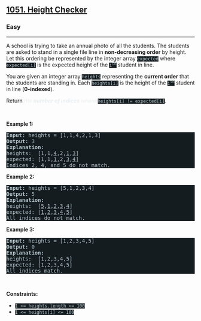 <h2><a href="https://leetcode.com/problems/height-checker/">1051. Height Checker</a></h2><h3>Easy</h3><hr><div style="border-color: rgb(91, 119, 134) !important;"><p style="border-color: rgb(91, 119, 134) !important;">A school is trying to take an annual photo of all the students. The students are asked to stand in a single file line in <strong style="border-color: rgb(91, 119, 134) !important;">non-decreasing order</strong> by height. Let this ordering be represented by the integer array <code style="background-color: rgb(20, 28, 32) !important; color: rgb(183, 198, 205) !important; border-color: rgb(83, 109, 121) !important;">expected</code> where <code style="background-color: rgb(20, 28, 32) !important; color: rgb(183, 198, 205) !important; border-color: rgb(83, 109, 121) !important;">expected[i]</code> is the expected height of the <code style="background-color: rgb(20, 28, 32) !important; color: rgb(183, 198, 205) !important; border-color: rgb(83, 109, 121) !important;">i<sup style="border-color: rgb(83, 109, 121) !important;">th</sup></code> student in line.</p>

<p style="border-color: rgb(91, 119, 134) !important;">You are given an integer array <code style="background-color: rgb(20, 28, 32) !important; color: rgb(183, 198, 205) !important; border-color: rgb(83, 109, 121) !important;">heights</code> representing the <strong style="border-color: rgb(91, 119, 134) !important;">current order</strong> that the students are standing in. Each <code style="background-color: rgb(20, 28, 32) !important; color: rgb(183, 198, 205) !important; border-color: rgb(83, 109, 121) !important;">heights[i]</code> is the height of the <code style="background-color: rgb(20, 28, 32) !important; color: rgb(183, 198, 205) !important; border-color: rgb(83, 109, 121) !important;">i<sup style="border-color: rgb(83, 109, 121) !important;">th</sup></code> student in line (<strong style="border-color: rgb(91, 119, 134) !important;">0-indexed</strong>).</p>

<p style="border-color: rgb(91, 119, 134) !important;">Return <em style="color: rgb(234, 238, 241) !important; border-color: rgb(91, 119, 134) !important;">the <strong style="border-color: rgb(91, 119, 134) !important;">number of indices</strong> where </em><code style="background-color: rgb(20, 28, 32) !important; color: rgb(183, 198, 205) !important; border-color: rgb(83, 109, 121) !important;">heights[i] != expected[i]</code>.</p>

<p style="border-color: rgb(91, 119, 134) !important;">&nbsp;</p>
<p style="border-color: rgb(91, 119, 134) !important;"><strong class="example" style="border-color: rgb(91, 119, 134) !important;">Example 1:</strong></p>

<pre style="background-color: rgb(20, 28, 32) !important; color: rgb(182, 198, 206) !important; border-color: rgb(83, 109, 122) !important;"><strong style="border-color: rgb(83, 109, 122) !important;">Input:</strong> heights = [1,1,4,2,1,3]
<strong style="border-color: rgb(83, 109, 122) !important;">Output:</strong> 3
<strong style="border-color: rgb(83, 109, 122) !important;">Explanation:</strong> 
heights:  [1,1,<u style="border-color: rgb(83, 109, 122) !important;">4</u>,2,<u style="border-color: rgb(83, 109, 122) !important;">1</u>,<u style="border-color: rgb(83, 109, 122) !important;">3</u>]
expected: [1,1,<u style="border-color: rgb(83, 109, 122) !important;">1</u>,2,<u style="border-color: rgb(83, 109, 122) !important;">3</u>,<u style="border-color: rgb(83, 109, 122) !important;">4</u>]
Indices 2, 4, and 5 do not match.
</pre>

<p style="border-color: rgb(91, 119, 134) !important;"><strong class="example" style="border-color: rgb(91, 119, 134) !important;">Example 2:</strong></p>

<pre style="background-color: rgb(20, 28, 32) !important; color: rgb(182, 198, 206) !important; border-color: rgb(83, 109, 122) !important;"><strong style="border-color: rgb(83, 109, 122) !important;">Input:</strong> heights = [5,1,2,3,4]
<strong style="border-color: rgb(83, 109, 122) !important;">Output:</strong> 5
<strong style="border-color: rgb(83, 109, 122) !important;">Explanation:</strong>
heights:  [<u style="border-color: rgb(83, 109, 122) !important;">5</u>,<u style="border-color: rgb(83, 109, 122) !important;">1</u>,<u style="border-color: rgb(83, 109, 122) !important;">2</u>,<u style="border-color: rgb(83, 109, 122) !important;">3</u>,<u style="border-color: rgb(83, 109, 122) !important;">4</u>]
expected: [<u style="border-color: rgb(83, 109, 122) !important;">1</u>,<u style="border-color: rgb(83, 109, 122) !important;">2</u>,<u style="border-color: rgb(83, 109, 122) !important;">3</u>,<u style="border-color: rgb(83, 109, 122) !important;">4</u>,<u style="border-color: rgb(83, 109, 122) !important;">5</u>]
All indices do not match.
</pre>

<p style="border-color: rgb(91, 119, 134) !important;"><strong class="example" style="border-color: rgb(91, 119, 134) !important;">Example 3:</strong></p>

<pre style="background-color: rgb(20, 28, 32) !important; color: rgb(182, 198, 206) !important; border-color: rgb(83, 109, 122) !important;"><strong style="border-color: rgb(83, 109, 122) !important;">Input:</strong> heights = [1,2,3,4,5]
<strong style="border-color: rgb(83, 109, 122) !important;">Output:</strong> 0
<strong style="border-color: rgb(83, 109, 122) !important;">Explanation:</strong>
heights:  [1,2,3,4,5]
expected: [1,2,3,4,5]
All indices match.
</pre>

<p style="border-color: rgb(91, 119, 134) !important;">&nbsp;</p>
<p style="border-color: rgb(91, 119, 134) !important;"><strong style="border-color: rgb(91, 119, 134) !important;">Constraints:</strong></p>

<ul style="border-color: rgb(91, 119, 134) !important;">
	<li style="border-color: rgb(91, 119, 134) !important;"><code style="background-color: rgb(20, 28, 32) !important; color: rgb(183, 198, 205) !important; border-color: rgb(83, 109, 121) !important;">1 &lt;= heights.length &lt;= 100</code></li>
	<li style="border-color: rgb(91, 119, 134) !important;"><code style="background-color: rgb(20, 28, 32) !important; color: rgb(183, 198, 205) !important; border-color: rgb(83, 109, 121) !important;">1 &lt;= heights[i] &lt;= 100</code></li>
</ul>
</div>